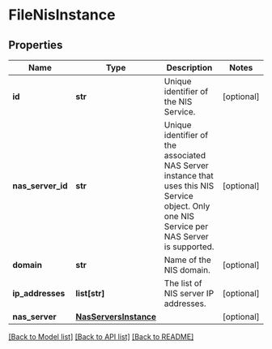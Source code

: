 # FileNisInstance

## Properties
Name | Type | Description | Notes
------------ | ------------- | ------------- | -------------
**id** | **str** | Unique identifier of the NIS Service. | [optional] 
**nas_server_id** | **str** | Unique identifier of the associated NAS Server instance that uses this NIS Service object.  Only one NIS Service per NAS Server is supported. | [optional] 
**domain** | **str** | Name of the NIS domain. | [optional] 
**ip_addresses** | **list[str]** | The list of NIS server IP addresses. | [optional] 
**nas_server** | [**NasServersInstance**](NasServersInstance.md) |  | [optional] 

[[Back to Model list]](../README.md#documentation-for-models) [[Back to API list]](../README.md#documentation-for-api-endpoints) [[Back to README]](../README.md)

